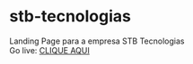 # stb-tecnologias
Landing Page para a empresa STB Tecnologias
<br>
Go live: <a href="https://davimsv.github.io/stb-tecnologias/">CLIQUE AQUI</a>
